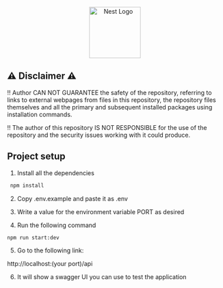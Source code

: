 <p align="center">
  <a href="http://nestjs.com/" target="blank"><img src="https://nestjs.com/img/logo-small.svg" width="120" alt="Nest Logo" /></a>
</p>

[circleci-image]: https://img.shields.io/circleci/build/github/nestjs/nest/master?token=abc123def456
[circleci-url]: https://circleci.com/gh/nestjs/nest

## :warning: Disclaimer :warning:

:bangbang: Author CAN NOT GUARANTEE the safety of the repository, referring to links to external webpages from files in this repository, the repository files themselves and all the primary and subsequent installed packages using installation commands.

:bangbang: The author of this repository IS NOT RESPONSIBLE for the use of the repository and the security issues working with it could produce.

## Project setup

1. Install all the dependencies

```bash
 npm install
```

2. Copy .env.example and paste it as .env

3. Write a value for the environment variable PORT as desired

4. Run the following command

```
npm run start:dev
```

5. Go to the following link:

http://localhost:(your port)/api

6. It will show a swagger UI you can use to test the application
